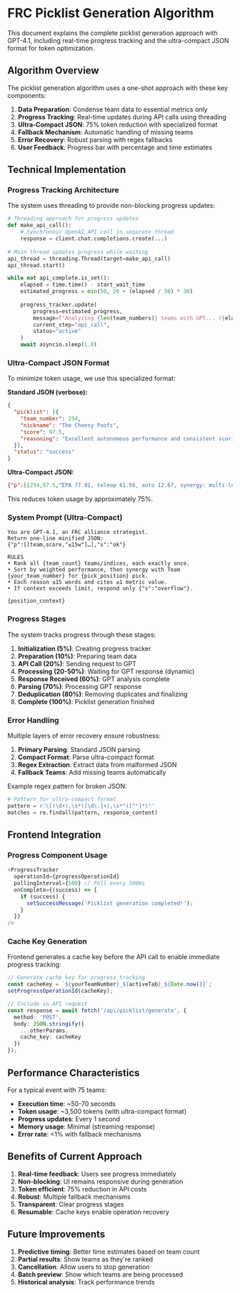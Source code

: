 # FRC Picklist Generation Algorithm

This document explains the complete picklist generation approach with GPT-4.1, including real-time progress tracking and the ultra-compact JSON format for token optimization.

## Algorithm Overview

The picklist generation algorithm uses a one-shot approach with these key components:

1. **Data Preparation**: Condense team data to essential metrics only
2. **Progress Tracking**: Real-time updates during API calls using threading
3. **Ultra-Compact JSON**: 75% token reduction with specialized format
4. **Fallback Mechanism**: Automatic handling of missing teams
5. **Error Recovery**: Robust parsing with regex fallbacks
6. **User Feedback**: Progress bar with percentage and time estimates

## Technical Implementation

### Progress Tracking Architecture

The system uses threading to provide non-blocking progress updates:

```python
# Threading approach for progress updates
def make_api_call():
    # Synchronous OpenAI API call in separate thread
    response = client.chat.completions.create(...)
    
# Main thread updates progress while waiting
api_thread = threading.Thread(target=make_api_call)
api_thread.start()

while not api_complete.is_set():
    elapsed = time.time() - start_wait_time
    estimated_progress = min(50, 20 + (elapsed / 50) * 30)
    
    progress_tracker.update(
        progress=estimated_progress,
        message=f"Analyzing {len(team_numbers)} teams with GPT... ({elapsed:.0f}s)",
        current_step="api_call",
        status="active"
    )
    await asyncio.sleep(1.0)
```

### Ultra-Compact JSON Format

To minimize token usage, we use this specialized format:

**Standard JSON (verbose):**
```json
{
  "picklist": [{
    "team_number": 254,
    "nickname": "The Cheesy Poofs",
    "score": 97.5,
    "reasoning": "Excellent autonomous performance and consistent scoring"
  }],
  "status": "success"
}
```

**Ultra-Compact JSON:**
```json
{"p":[[254,97.5,"EPA 77.01, teleop 61.56, auto 12.67, synergy: multi-level"]],"s":"ok"}
```

This reduces token usage by approximately 75%.

### System Prompt (Ultra-Compact)

```
You are GPT‑4.1, an FRC alliance strategist.
Return one‑line minified JSON:
{"p":[[team,score,"≤15w"]…],"s":"ok"}

RULES
• Rank all {team_count} teams/indices, each exactly once.  
• Sort by weighted performance, then synergy with Team {your_team_number} for {pick_position} pick.  
• Each reason ≤15 words and cites ≥1 metric value.  
• If context exceeds limit, respond only {"s":"overflow"}.

{position_context}
```

### Progress Stages

The system tracks progress through these stages:

1. **Initialization (5%)**: Creating progress tracker
2. **Preparation (10%)**: Preparing team data
3. **API Call (20%)**: Sending request to GPT
4. **Processing (20-50%)**: Waiting for GPT response (dynamic)
5. **Response Received (60%)**: GPT analysis complete
6. **Parsing (70%)**: Processing GPT response
7. **Deduplication (80%)**: Removing duplicates and finalizing
8. **Complete (100%)**: Picklist generation finished

### Error Handling

Multiple layers of error recovery ensure robustness:

1. **Primary Parsing**: Standard JSON parsing
2. **Compact Format**: Parse ultra-compact format
3. **Regex Extraction**: Extract data from malformed JSON
4. **Fallback Teams**: Add missing teams automatically

Example regex pattern for broken JSON:
```python
# Pattern for ultra-compact format
pattern = r'\[(\d+),\s*([\d\.]+),\s*"([^"]*)"'
matches = re.findall(pattern, response_content)
```

## Frontend Integration

### Progress Component Usage

```typescript
<ProgressTracker 
  operationId={progressOperationId}
  pollingInterval={500} // Poll every 500ms
  onComplete={(success) => {
    if (success) {
      setSuccessMessage('Picklist generation completed!');
    }
  }}
/>
```

### Cache Key Generation

Frontend generates a cache key before the API call to enable immediate progress tracking:

```typescript
// Generate cache key for progress tracking
const cacheKey = `${yourTeamNumber}_${activeTab}_${Date.now()}`;
setProgressOperationId(cacheKey);

// Include in API request
const response = await fetch('/api/picklist/generate', {
  method: 'POST',
  body: JSON.stringify({
    ...otherParams,
    cache_key: cacheKey
  })
});
```

## Performance Characteristics

For a typical event with 75 teams:

- **Execution time**: ~50-70 seconds
- **Token usage**: ~3,500 tokens (with ultra-compact format)
- **Progress updates**: Every 1 second
- **Memory usage**: Minimal (streaming response)
- **Error rate**: <1% with fallback mechanisms

## Benefits of Current Approach

1. **Real-time feedback**: Users see progress immediately
2. **Non-blocking**: UI remains responsive during generation
3. **Token efficient**: 75% reduction in API costs
4. **Robust**: Multiple fallback mechanisms
5. **Transparent**: Clear progress stages
6. **Resumable**: Cache keys enable operation recovery

## Future Improvements

1. **Predictive timing**: Better time estimates based on team count
2. **Partial results**: Show teams as they're ranked
3. **Cancellation**: Allow users to stop generation
4. **Batch preview**: Show which teams are being processed
5. **Historical analysis**: Track performance trends